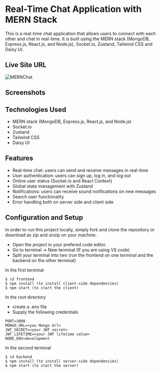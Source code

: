 # Real-Time Chat Application with MERN Stack

This is a real-time chat application that allows users to connect with each other and chat in real-time. It is built using the MERN stack (MongoDB, Express.js, React.js, and Node.js), Socket.io, Zustand, Tailwind CSS and Daisy UI.

## Live Site URL

![MERNChat](https://mern-chat-app-2n65.onrender.com)

## Screenshots

## Technologies Used

- MERN stack (MongoDB, Express.js, React.js, and Node.js)
- Socket.io
- Zustand
- Tailwind CSS
- Daisy UI

## Features

- Real-time chat: users can send and receive messages in real-time
- User authentication: users can sign up, log in, and log out
- Online user status (Socket.io and React Context)
- Global state management with Zustand
- Notifications: users can receive sound notifications on new messages
- Search user functionality
- Error handling both on server side and client side

## Configuration and Setup

In order to run this project locally, simply fork and clone the repository or download as zip and unzip on your machine.

- Open the project in your prefered code editor.
- Go to terminal -> New terminal (If you are using VS code)
- Split your terminal into two (run the frontend on one terminal and the backend on the other terminal)

In the first terminal

```
$ cd frontend
$ npm install (to install client-side dependencies)
$ npm start (to start the client)
```

In the root directory

- create a .env file
- Supply the following credentials

```
PORT=3000
MONGO_URL=<you Mongo Url>
JWT_SECRET=<your JWT secret>
JWT_LIFETIME=<your JWT lifetime value>
NODE_ENV=development
```

In the second terminal

```
$ cd backend
$ npm install (to install server-side dependencies)
& npm start (to start the server)
```
